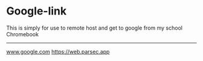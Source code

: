 # Google-link
This is simply for use to remote host and get to google from my school Chromebook


---
www.google.com
https://web.parsec.app

